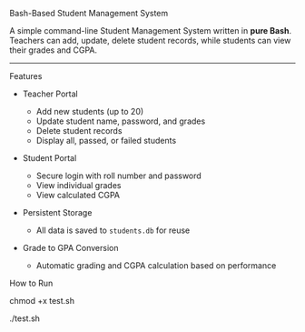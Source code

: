 Bash-Based Student Management System

A simple command-line Student Management System written in **pure Bash**. Teachers can add, update, delete student records, while students can view their grades and CGPA.

---

Features

- Teacher Portal 
  - Add new students (up to 20)  
  - Update student name, password, and grades  
  - Delete student records  
  - Display all, passed, or failed students

- Student Portal 
  - Secure login with roll number and password  
  - View individual grades  
  - View calculated CGPA

- Persistent Storage
  - All data is saved to `students.db` for reuse

- Grade to GPA Conversion
  - Automatic grading and CGPA calculation based on performance



 How to Run

chmod +x test.sh

./test.sh
